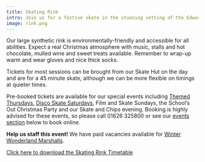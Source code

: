 ```yaml
---
title: Skating Rink
intro: Join us for a festive skate in the stunning setting of the Edwardian Quad at Hannahs.
image: rink.png
---
```


Our large synthetic rink is environmentally-friendly and accessible for all abilities. Expect a real Christmas atmosphere with music, stalls and hot chocolate, mulled wine and sweet treats available. Remember to wrap-up warm and wear gloves and nice thick socks.

Tickets for most sessions can be brought from our Skate Hut on the day and are for a 45 minute skate, although we can be more flexible on timings at quieter times.

Pre-booked tickets are available for our special events including [Themed Thursdays](#Thursdays), [Disco Skate Saturdays](#Saturdays), Film and Skate Sundays, the School’s Out Christmas Party and our Skate and Chips evening. Booking is highly advised for these events, so please call 01626 325800 or see our [events section](#Events) below to book online.

**Help us staff this event!** We have paid vacancies available for
[Winter Wonderland Marshalls](http://www.discoverhannahs.org/work-for-us/vacancies/winter-wonderland-marshalls-seasonal/).

<a href="/files/Winter Wonderland Skating Timetable.pdf" class="button">Click here to download the Skating Rink Timetable</a>
